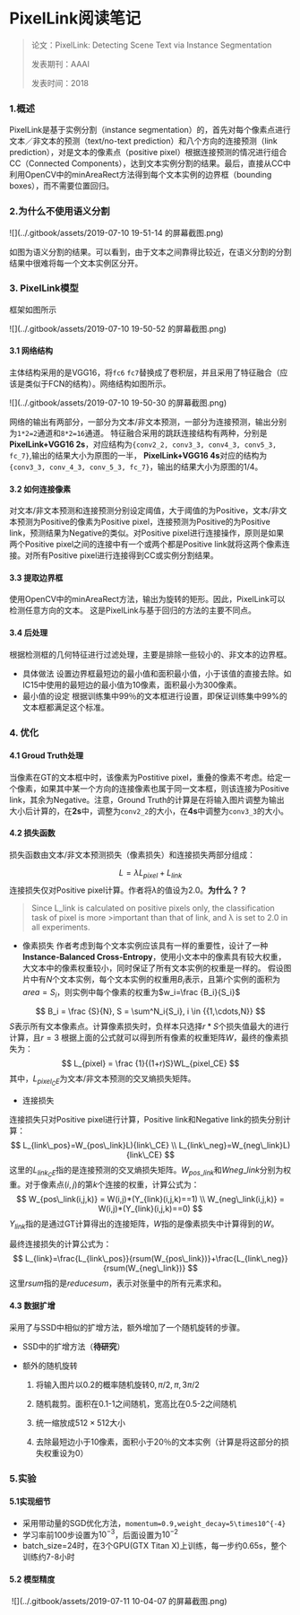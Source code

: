 # PixelLink阅读笔记

> 论文：PixelLink: Detecting Scene Text via Instance Segmentation
>
> 发表期刊：AAAI
>
> 发表时间：2018

### 1.概述

PixelLink是基于实例分割（instance segmentation）的，首先对每个像素点进行文本／非文本的预测（text/no-text prediction）和八个方向的连接预测（link prediction），对是文本的像素点（positive pixel）根据连接预测的情况进行组合CC（Connected Components），达到文本实例分割的结果。最后，直接从CC中利用OpenCV中的minAreaRect方法得到每个文本实例的边界框（bounding boxes），而不需要位置回归。

### 2.为什么不使用语义分割

![](../.gitbook/assets/2019-07-10 19-51-14 的屏幕截图.png)

如图为语义分割的结果。可以看到，由于文本之间靠得比较近，在语义分割的分割结果中很难将每一个文本实例区分开。

### 3. PixelLink模型

框架如图所示

![](../.gitbook/assets/2019-07-10 19-50-52 的屏幕截图.png)

#### 3.1  网络结构
主体结构采用的是VGG16，将`fc6` `fc7`替换成了卷积层，并且采用了特征融合（应该是类似于FCN的结构）。网络结构如图所示。

![](../.gitbook/assets/2019-07-10 19-50-30 的屏幕截图.png)

网络的输出有两部分，一部分为文本/非文本预测，一部分为连接预测，输出分别为`1*2=2`通道和`8*2=16`通道。
特征融合采用的跳跃连接结构有两种，分别是**PixelLink+VGG16 2s**，对应结构为`{conv2_2, conv3_3, conv4_3, conv5_3, fc_7}`,输出的结果大小为原图的一半， **PixelLink+VGG16 4s**对应的结构为`{conv3_3, conv_4_3, conv_5_3, fc_7}`，输出的结果大小为原图的1/4。

#### 3.2 如何连接像素
对文本/非文本预测和连接预测分别设定阈值，大于阈值的为Positive，文本/非文本预测为Positive的像素为Positive pixel，连接预测为Positive的为Positive link，预测结果为Negative的类似。对Positive pixel进行连接操作，原则是如果两个Positive pixel之间的连接中有一个或两个都是Positive link就将这两个像素连接。对所有Positive pixel进行连接得到CC或实例分割结果。
#### 3.3 提取边界框
使用OpenCV中的minAreaRect方法，输出为旋转的矩形。因此，PixelLink可以检测任意方向的文本。
这是PixelLink与基于回归的方法的主要不同点。

#### 3.4 后处理
根据检测框的几何特征进行过滤处理，主要是排除一些较小的、非文本的边界框。
* 具体做法
设置边界框最短边的最小值和面积最小值，小于该值的直接去除。如IC15中使用的最短边的最小值为10像素，面积最小为300像素。
* 最小值的设定
根据训练集中99％的文本框进行设置，即保证训练集中99%的文本框都满足这个标准。

### 4. 优化
#### 4.1 Groud Truth处理
当像素在GT的文本框中时，该像素为Postitive pixel，重叠的像素不考虑。给定一个像素，如果其中某一个方向的连接像素也属于同一文本框，则该连接为Positive link，其余为Negative。注意，Ground Truth的计算是在将输入图片调整为输出大小后计算的，在**2s**中，调整为`conv2_2`的大小，在**4s**中调整为`conv3_3`的大小。
#### 4.2 损失函数
损失函数由文本/非文本预测损失（像素损失）和连接损失两部分组成：

$$
L = \lambda L_{pixel} + L_{link}
$$
连接损失仅对Positive pixel计算。作者将$\lambda$的值设为2.0。**为什么？？**

>Since L_link is calculated on positive pixels only, the classification task of pixel is more >important than that of link, and λ is set to 2.0 in all experiments.
* 像素损失
  作者考虑到每个文本实例应该具有一样的重要性，设计了一种**Instance-Balanced Cross-Entropy**，使用小文本中的像素具有较大权重，大文本中的像素权重较小，同时保证了所有文本实例的权重是一样的。
  假设图片中有$N$个文本实例，每个文本实例的权重用$B_i$表示，且第$i$个实例的面积为$area=S_i$，则实例中每个像素的权重为$w_i=\frac {B_i}{S_i}$

$$
B_i = \frac {S}{N}, S = \sum^N_i{S_i}, i \in {{1,\cdots,N}}
$$
$S$表示所有文本像素点。计算像素损失时，负样本只选择$r*S$个损失值最大的进行计算，且$r=3$
根据上面的公式就可以得到所有像素的权重矩阵$W$，最终的像素损失为：
$$
L_{pixel} = \frac {1}{(1+r)S}WL_{pixel_CE}
$$
其中，$L_{pixel_CE}$为文本/非文本预测的交叉熵损失矩阵。
* 连接损失

连接损失只对Positive pixel进行计算，Positive link和Negative link的损失分别计算：
$$
L_{link\_pos}=W_{pos\_link}L){link\_CE} \\
L_{link\_neg}=W_{neg\_link}L){link\_CE}
$$
这里的$L_{link_CE}$指的是连接预测的交叉熵损失矩阵。$W_{pos\_link}$和$W{neg\_link}$分别为权重。对于像素点$(i,j)$的第$k$个连接的权重，计算公式为：
$$
W_{pos\_link(i,j,k)} = W(i,j)*(Y_{link}(i,j,k)==1) \\
W_{neg\_link(i,j,k)} = W(i,j)*(Y_{link}(i,j,k)==0)
$$
$Y_{link}$指的是通过GT计算得出的连接矩阵，$W$指的是像素损失中计算得到的$W$。

最终连接损失的计算公式为：
$$
L_{link}=\frac{L_{link\_pos}}{rsum(W_{pos\_link})}+\frac{L_{link\_neg}}{rsum(W_{neg\_link})}
$$
这里$rsum$指的是$reduce sum$，表示对张量中的所有元素求和。

#### 4.3 数据扩增

采用了与SSD中相似的扩增方法，额外增加了一个随机旋转的步骤。

* SSD中的扩增方法（**待研究**）

* 额外的随机旋转

  1. 将输入图片以0.2的概率随机旋转$0, \pi/2, \pi, 3\pi/2$

  2. 随机裁剪。面积在0.1-1之间随机，宽高比在0.5-2之间随机

  3. 统一缩放成$512 \times 512$大小

  4. 去除最短边小于10像素，面积小于20％的文本实例（计算是将这部分的损失权重设为0）
### 5.实验
#### 5.1实现细节
* 采用带动量的SGD优化方法，`momentum=0.9,weight_decay=5\times10^{-4}`
* 学习率前100步设置为$10^{-3}$，后面设置为$10^{-2}$
* batch_size=24时，在3个GPU(GTX Titan X)上训练，每一步约0.65s，整个训练约7-8小时
#### 5.2  模型精度


​     ![](../.gitbook/assets/2019-07-11 10-04-07 的屏幕截图.png)

